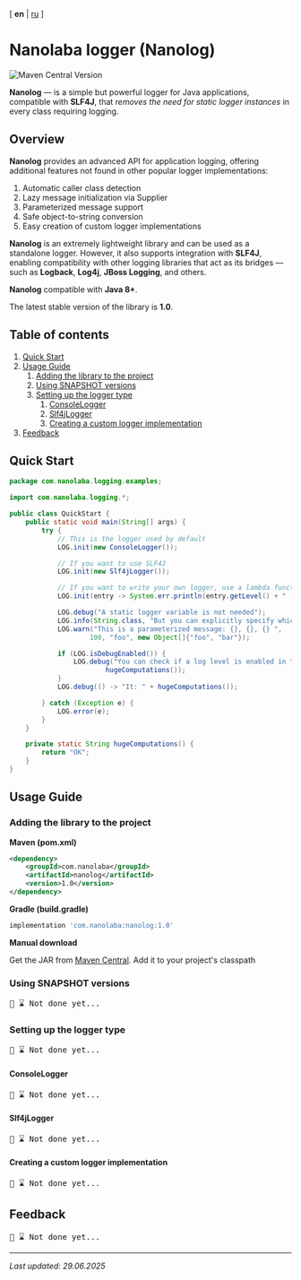 <!-- This file was automatically generated by Nanolaba Readme Generator (NRG) 0.1-SNAPSHOT -->
<!-- Visit https://github.com/nanolaba/readme-generator for details -->


[ **en** | [ru](README.ru.md) ]

# Nanolaba logger (Nanolog)

![Maven Central Version](https://img.shields.io/maven-central/v/com.nanolaba/nanolog)

**Nanolog** — is a simple but powerful logger for Java applications, compatible with **SLF4J**,
that *removes the need for static logger instances* in every class requiring logging.

## Overview

**Nanolog** provides an advanced API for application logging, offering additional features not found
in other popular logger implementations:

1. Automatic caller class detection
2. Lazy message initialization via Supplier
3. Parameterized message support
4. Safe object-to-string conversion
5. Easy creation of custom logger implementations

**Nanolog** is an extremely lightweight library and can be used as a standalone logger. However, it also
supports integration with **SLF4J**, enabling compatibility with other logging libraries that act as its
bridges — such as **Logback**, **Log4j**, **JBoss Logging**, and others.

**Nanolog** compatible with **Java 8+**.

The latest stable version of the library is **1.0**.

## Table of contents
1. [Quick Start](#quick-start)
2. [Usage Guide](#usage-guide)
	1. [Adding the library to the project](#adding-the-library-to-the-project)
	2. [Using SNAPSHOT versions](#using-snapshot-versions)
	3. [Setting up the logger type](#setting-up-the-logger-type)
		1. [ConsoleLogger](#consolelogger)
		2. [Slf4jLogger](#slf4jlogger)
		3. [Creating a custom logger implementation](#creating-a-custom-logger-implementation)
3. [Feedback](#feedback)


## Quick Start

```java
package com.nanolaba.logging.examples;

import com.nanolaba.logging.*;

public class QuickStart {
	public static void main(String[] args) {
		try {
			// This is the logger used by default
			LOG.init(new ConsoleLogger());

			// If you want to use SLF4J
			LOG.init(new Slf4jLogger());

			// If you want to write your own logger, use a lambda function or implement the ILogger interface.
			LOG.init(entry -> System.err.println(entry.getLevel() + " - " + entry.getFormattedMessage()));

			LOG.debug("A static logger variable is not needed");
			LOG.info(String.class, "But you can explicitly specify which class the logging should belong to");
			LOG.warn("This is a parameterized message: {}, {}, {} ",
					100, "foo", new Object[]{"foo", "bar"});

			if (LOG.isDebugEnabled()) {
				LOG.debug("You can check if a log level is enabled in the standard way: " +
						hugeComputations());
			}
			LOG.debug(() -> "It: " + hugeComputations());

		} catch (Exception e) {
			LOG.error(e);
		}
	}

	private static String hugeComputations() {
		return "OK";
	}
}
```

## Usage Guide

### Adding the library to the project

**Maven (pom.xml)**

```xml
<dependency>
    <groupId>com.nanolaba</groupId>
    <artifactId>nanolog</artifactId>
    <version>1.0</version>
</dependency>  
```

**Gradle (build.gradle)**

```groovy
implementation 'com.nanolaba:nanolog:1.0'
```

**Manual download**

Get the JAR from [Maven Central](https://repo1.maven.org/maven2/com/nanolaba/nanolog/1.0).
Add it to your project's classpath

### Using SNAPSHOT versions

<pre>📌 ⌛ Not done yet...</pre>

### Setting up the logger type

<pre>📌 ⌛ Not done yet...</pre>

#### ConsoleLogger

<pre>📌 ⌛ Not done yet...</pre>

#### Slf4jLogger

<pre>📌 ⌛ Not done yet...</pre>

#### Creating a custom logger implementation

<pre>📌 ⌛ Not done yet...</pre>

## Feedback

<pre>📌 ⌛ Not done yet...</pre>

---
*Last updated: 29.06.2025*
